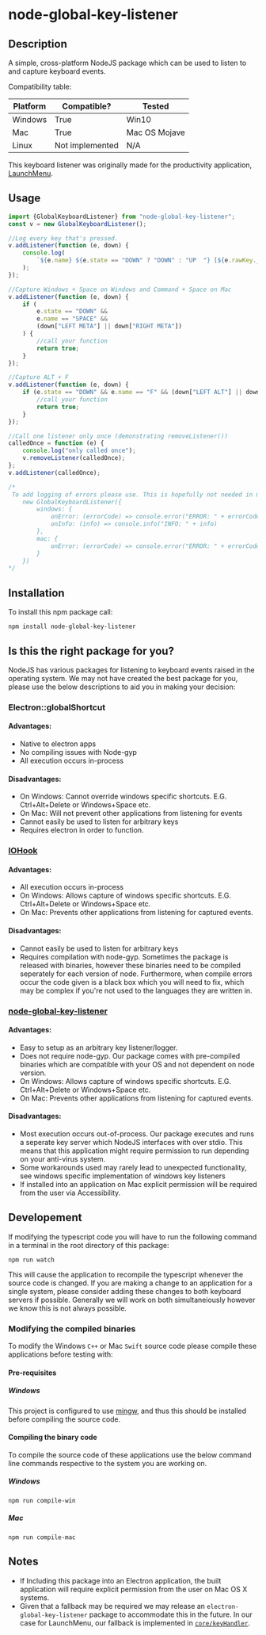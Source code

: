 # node-global-key-listener

## Description

A simple, cross-platform NodeJS package which can be used to listen to and capture keyboard events.

Compatibility table:

| Platform | Compatible?     | Tested        |
| -------- | --------------- | ------------- |
| Windows  | True            | Win10         |
| Mac      | True            | Mac OS Mojave |
| Linux    | Not implemented | N/A           |

This keyboard listener was originally made for the productivity application, [LaunchMenu](http://launchmenu.github.io/).

## Usage

```ts
import {GlobalKeyboardListener} from "node-global-key-listener";
const v = new GlobalKeyboardListener();

//Log every key that's pressed.
v.addListener(function (e, down) {
    console.log(
        `${e.name} ${e.state == "DOWN" ? "DOWN" : "UP  "} [${e.rawKey._nameRaw}]`
    );
});

//Capture Windows + Space on Windows and Command + Space on Mac
v.addListener(function (e, down) {
    if (
        e.state == "DOWN" &&
        e.name == "SPACE" &&
        (down["LEFT META"] || down["RIGHT META"])
    ) {
        //call your function
        return true;
    }
});

//Capture ALT + F
v.addListener(function (e, down) {
    if (e.state == "DOWN" && e.name == "F" && (down["LEFT ALT"] || down["RIGHT ALT"])) {
        //call your function
        return true;
    }
});

//Call one listener only once (demonstrating removeListener())
calledOnce = function (e) {
    console.log("only called once");
    v.removeListener(calledOnce);
};
v.addListener(calledOnce);

/* 
 To add logging of errors please use. This is hopefully not needed in most cases, but may still be useful in production.
    new GlobalKeyboardListener({
        windows: {
            onError: (errorCode) => console.error("ERROR: " + errorCode),
            onInfo: (info) => console.info("INFO: " + info)
        },
        mac: {
            onError: (errorCode) => console.error("ERROR: " + errorCode),
        }
    })
*/
```

## Installation

To install this npm package call:

```
npm install node-global-key-listener
```

## Is this the right package for you?

NodeJS has various packages for listening to keyboard events raised in the operating system. We may not have created the best package for you, please use the below descriptions to aid you in making your decision:

### Electron::globalShortcut

#### Advantages:

-   Native to electron apps
-   No compiling issues with Node-gyp
-   All execution occurs in-process

#### Disadvantages:

-   On Windows: Cannot override windows specific shortcuts. E.G. Ctrl+Alt+Delete or Windows+Space etc.
-   On Mac: Will not prevent other applications from listening for events
-   Cannot easily be used to listen for arbitrary keys
-   Requires electron in order to function.

### [IOHook](https://www.npmjs.com/package/iohook)

#### Advantages:

-   All execution occurs in-process
-   On Windows: Allows capture of windows specific shortcuts. E.G. Ctrl+Alt+Delete or Windows+Space etc.
-   On Mac: Prevents other applications from listening for captured events.

#### Disadvantages:

-   Cannot easily be used to listen for arbitrary keys
-   Requires compilation with node-gyp. Sometimes the package is released with binaries, however these binaries need to be compiled seperately for each version of node. Furthermore, when compile errors occur the code given is a black box which you will need to fix, which may be complex if you're not used to the languages they are written in.

### [node-global-key-listener](https://www.npmjs.com/package/node-global-key-listener)

#### Advantages:

-   Easy to setup as an arbitrary key listener/logger.
-   Does not require node-gyp. Our package comes with pre-compiled binaries which are compatible with your OS and not dependent on node version.
-   On Windows: Allows capture of windows specific shortcuts. E.G. Ctrl+Alt+Delete or Windows+Space etc.
-   On Mac: Prevents other applications from listening for captured events.

#### Disadvantages:

-   Most execution occurs out-of-process. Our package executes and runs a seperate key server which NodeJS interfaces with over stdio. This means that this application might require permission to run depending on your anti-virus system.
-   Some workarounds used may rarely lead to unexpected functionality, see windows specific implementation of windows key listeners
-   If installed into an application on Mac explicit permission will be required from the user via Accessibility.

## Developement

If modifying the typescript code you will have to run the following command in a terminal in the root directory of this package:

```
npm run watch
```

This will cause the application to recompile the typescript whenever the source code is changed. If you are making a change to an application for a single system, please consider adding these changes to both keyboard servers if possible. Generally we will work on both simultaneiously however we know this is not always possible.

### Modifying the compiled binaries

To modify the Windows `C++` or Mac `Swift` source code please compile these applications before testing with:

#### Pre-requisites

##### Windows

This project is configured to use [mingw](https://sourceforge.net/projects/mingw/), and thus this should be installed before compiling the source code.

#### Compiling the binary code

To compile the source code of these applications use the below command line commands respective to the system you are working on.

##### Windows

```
npm run compile-win
```

##### Mac

```
npm run compile-mac
```

## Notes

-   If Including this package into an Electron application, the built application will require explicit permission from the user on Mac OS X systems.
-   Given that a fallback may be required we may release an `electron-global-key-listener` package to accommodate this in the future. In our case for LaunchMenu, our fallback is implemented in [`core/keyHandler`](https://github.com/LaunchMenu/LaunchMenu/blob/master/packages/core/src/keyHandler/globalKeyHandler/globalKeyHandler.ts).
